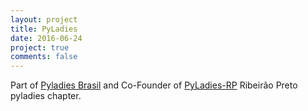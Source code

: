 ```yaml
---
layout: project
title: PyLadies
date: 2016-06-24
project: true
comments: false
---
```


Part of [Pyladies Brasil](https://brasil.pyladies.com) and Co-Founder of [PyLadies-RP](https://pyladies-rp.github.io/) Ribeirão Preto pyladies chapter.
